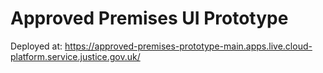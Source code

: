 # Approved Premises UI Prototype

Deployed at: https://approved-premises-prototype-main.apps.live.cloud-platform.service.justice.gov.uk/
